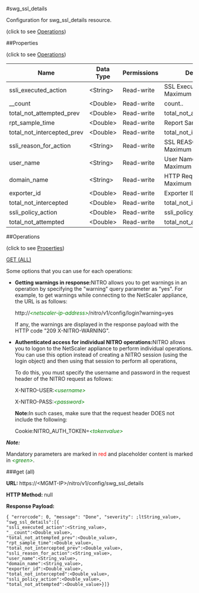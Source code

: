 #swg_ssl_details



Configuration for swg_ssl_details resource.

<span>(click to see [Operations](#operations))</span>



##Properties 

<span>(click to see [Operations](#operations))</span>





<table><thead><tr><th>Name</th><th>Data Type</th><th>Permissions</th><th>Description</th></tr></thead><tbody><tr><td>ssli_executed_action</td><td>&lt;String></td><td>Read-write</td><td>SSL Executed Action..<br>Maximum length = 255</td></tr><tr><td>__count</td><td>&lt;Double></td><td>Read-write</td><td>count..</td></tr><tr><td>total_not_attempted_prev</td><td>&lt;Double></td><td>Read-write</td><td>total_not_attempted_prev.</td></tr><tr><td>rpt_sample_time</td><td>&lt;Double></td><td>Read-write</td><td>Report Sample time..</td></tr><tr><td>total_not_intercepted_prev</td><td>&lt;Double></td><td>Read-write</td><td>total_not_intercepted_prev.</td></tr><tr><td>ssli_reason_for_action</td><td>&lt;String></td><td>Read-write</td><td>SSL REASON Codes..<br>Maximum length = 255</td></tr><tr><td>user_name</td><td>&lt;String></td><td>Read-write</td><td>User Name.<br>Maximum length = 255</td></tr><tr><td>domain_name</td><td>&lt;String></td><td>Read-write</td><td>HTTP Request URL..<br>Maximum length = 2000</td></tr><tr><td>exporter_id</td><td>&lt;Double></td><td>Read-write</td><td>Exporter ID.</td></tr><tr><td>total_not_intercepted</td><td>&lt;Double></td><td>Read-write</td><td>total_not_intercepted.</td></tr><tr><td>ssli_policy_action</td><td>&lt;Double></td><td>Read-write</td><td>ssli_policy_action.</td></tr><tr><td>total_not_attempted</td><td>&lt;Double></td><td>Read-write</td><td>total_not_attempted.</td></tr></tbody></table>

##Operations 

<span>(click to see [Properties](#properties))</span>





[GET (ALL)](#get-all)





Some options that you can use for each operations:

<ul><li><p><b>Getting warnings in response:</b>NITRO allows you to get warnings in an operation by specifying the "warning" query parameter as "yes". For example, to get warnings while connecting to the NetScaler appliance, the URL is as follows:</p><p>http://<span style="color:green;font-style:italic;">&lt;netscaler-ip-address&gt;</span>/nitro/v1/config/login?warning=yes</p><p>If any, the warnings are displayed in the response payload with the HTTP code "209 X-NITRO-WARNING".</p></li><li><p><b>Authenticated access for individual NITRO operations:</b>NITRO allows you to logon to the NetScaler appliance to perform individual operations. You can use this option instead of creating a NITRO session (using the login object) and then using that session to perform all operations,</p><p>To do this, you must specify the username and password in the request header of the NITRO request as follows:</p><p>X-NITRO-USER:<span style="color:green;font-style:italic;">&lt;username&gt;</span></p><p>X-NITRO-PASS:<span style="color:green;font-style:italic;">&lt;password&gt;</span></p><p><b>Note:</b>In such cases, make sure that the request header DOES not include the following:</p><p>Cookie:NITRO_AUTH_TOKEN=<span style="color:green;font-style:italic;">&lt;tokenvalue&gt;</span></p></li></ul>







***Note:*** 

Mandatory parameters are marked in <span style="color:#FF0000;">red</span> and placeholder content is marked in <span style="color:green;font-style:italic">&lt;green&gt;</span>.



###get (all)







<b>URL: </b>https://&lt;MGMT-IP&gt;/nitro/v1/config/swg_ssl_details

<b>HTTP Method: </b>null

<b>Response Payload: </b>
```
{ "errorcode": 0, "message": "Done", "severity": ;ltString_value>, "swg_ssl_details":[{
"ssli_executed_action":<String_value>,
"__count":<Double_value>,
"total_not_attempted_prev":<Double_value>,
"rpt_sample_time":<Double_value>,
"total_not_intercepted_prev":<Double_value>,
"ssli_reason_for_action":<String_value>,
"user_name":<String_value>,
"domain_name":<String_value>,
"exporter_id":<Double_value>,
"total_not_intercepted":<Double_value>,
"ssli_policy_action":<Double_value>,
"total_not_attempted":<Double_value>}]}
```







